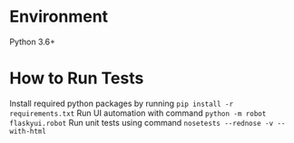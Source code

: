 # Environment
Python 3.6+

# How to Run Tests
Install required python packages by running `pip install -r requirements.txt`
Run UI automation with command `python -m robot flaskyui.robot`
Run unit tests using command `nosetests --rednose -v --with-html`

